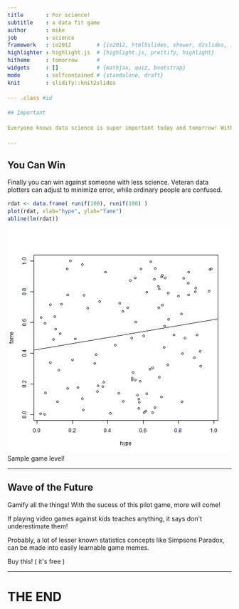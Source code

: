 ```yaml
---
title       : For science!
subtitle    : a data fit game
author      : mike
job         : science
framework   : io2012        # {io2012, html5slides, shower, dzslides, ...}
highlighter : highlight.js  # {highlight.js, prettify, highlight}
hitheme     : tomorrow      # 
widgets     : []            # {mathjax, quiz, bootstrap}
mode        : selfcontained # {standalone, draft}
knit        : slidify::knit2slides

--- .class #id 

## Important

Everyone knows data science is super important today and tomorrow! With a game even kids and other non science type people can do some science! Compete for points while fitting points! That's the point!

---
```


## You Can Win

Finally you can win against someone with less science. Veteran data plotters can adjust to minimize error, while ordinary people are confused. 


```r
rdat <- data.frame( runif(100), runif(100) )
plot(rdat, xlab="hype", ylab="fame")
abline(lm(rdat))
```

![plot of chunk unnamed-chunk-1](assets/fig/unnamed-chunk-1-1.png) 
Sample game level!

---

## Wave of the Future

Gamify all the things! With the sucess of this pilot game, more will come!

If playing video games against kids teaches anything, it says don't underestimate them!

Probably, a lot of lesser known statistics concepts like Simpsons Paradox, can be made into easily learnable game memes.

Buy this! ( it's free )

---

# THE END

